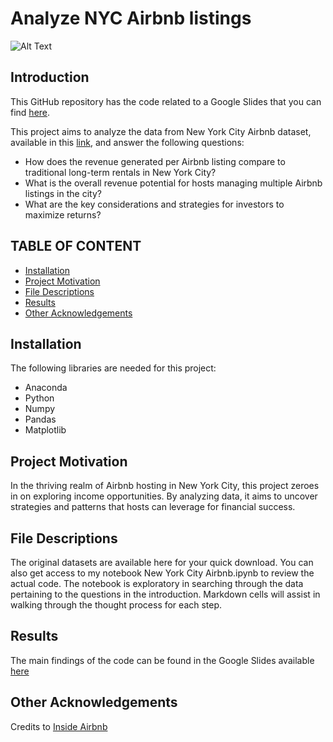 # Analyze NYC Airbnb listings

![Alt Text](https://a.travel-assets.com/findyours-php/viewfinder/images/res40/476000/476709-Downtown-Boston.jpg)

Introduction
------------
This GitHub repository has the code related to a Google Slides that you can find [here](https://docs.google.com/presentation/d/1lIauAHuCXiUlKSzYsG-ndRId-xe_NQfKoCiYNatb-tk/edit#slide=id.gffea5f6592_0_77).

This project aims to analyze the data from New York City Airbnb dataset, available in this [link](http://insideairbnb.com/get-the-data.html), and answer the following questions:

* How does the revenue generated per Airbnb listing compare to traditional long-term rentals in New York City?
* What is the overall revenue potential for hosts managing multiple Airbnb listings in the city?
* What are the key considerations and strategies for investors to maximize returns?


TABLE OF CONTENT
---------------------

 * [Installation](#installation)
 * [Project Motivation](#motivation)
 * [File Descriptions](#files)
 * [Results](#results)
 * [Other Acknowledgements](#acknowledgements)

Installation <a name="installation"></a>
------------
The following libraries are needed for this project:
* Anaconda
* Python
* Numpy
* Pandas
* Matplotlib

Project Motivation <a name="motivation"></a>
------------
In the thriving realm of Airbnb hosting in New York City, this project zeroes in on exploring income opportunities. By analyzing data, it aims to uncover strategies and patterns that hosts can leverage for financial success.

File Descriptions <a name="files"></a>
------------
The original datasets are available here for your quick download. You can also get access to my notebook New York City Airbnb.ipynb to review the actual code. The notebook is exploratory in searching through the data pertaining to the questions in the introduction. Markdown cells will assist in walking through the thought process for each step.

Results <a name="results"></a>
------------
The main findings of the code can be found in the Google Slides available [here](https://docs.google.com/presentation/d/1lIauAHuCXiUlKSzYsG-ndRId-xe_NQfKoCiYNatb-tk/edit#slide=id.gffea5f6592_0_77)

Other Acknowledgements <a name="acknowledgements"></a>
------------
Credits to [Inside Airbnb](http://insideairbnb.com/get-the-data.html)
